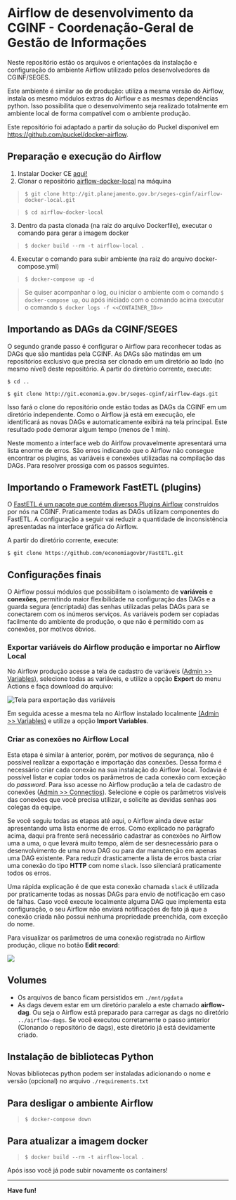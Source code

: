 # Airflow de desenvolvimento da CGINF - Coordenação-Geral de Gestão de Informações

Neste repositório estão os arquivos e orientações da instalação e configuração do ambiente Airflow utilizado pelos desenvolvedores da CGINF/SEGES.

Este ambiente é similar ao de produção: utiliza a mesma versão do Airflow, instala os mesmo módulos extras do Airflow e as mesmas dependências python. Isso possibilita que o desenvolvimento seja realizado totalmente em ambiente local de forma compatível com o ambiente produção.

Este repositório foi adaptado a partir da solução do Puckel disponível em https://github.com/puckel/docker-airflow.

## Preparação e execução do Airflow

1. Instalar Docker CE [aqui!](https://docs.docker.com/get-docker/)
2. Clonar o repositório [airflow-docker-local](https://git.economia.gov.br/seges-cginf/airflow-docker-local) na máquina
> ```$ git clone http://git.planejamento.gov.br/seges-cginf/airflow-docker-local.git```

> ```$ cd airflow-docker-local```
3. Dentro da pasta clonada (na raiz do arquivo Dockerfile), executar o comando para gerar a imagem docker
> ```$ docker build --rm -t airflow-local .```
4. Executar o comando para subir ambiente (na raiz do arquivo docker-compose.yml)
> ```$ docker-compose up -d```

> Se quiser acompanhar o log, ou iniciar o ambiente com o comando ```$ docker-compose up```, ou após iniciado com o comando acima executar o comando ```$ docker logs -f <<CONTAINER_ID>>```

## Importando as DAGs da CGINF/SEGES

O segundo grande passo é configurar o Airflow para reconhecer todas as DAGs que são mantidas pela CGINF. As DAGs são matindas em um repositórios exclusivo que precisa ser clonado em um diretório ao lado (no mesmo nível) deste repositório. A partir do diretório corrente, execute:

```$ cd ..```

```$ git clone http://git.economia.gov.br/seges-cginf/airflow-dags.git```

Isso fará o clone do repositório onde estão todas as DAGs da CGINF em um diretório independente. Como o Airflow já está em execução, ele identificará as novas DAGs e automaticamente exibirá na tela principal. Este resultado pode demorar algum tempo (menos de 1 min).

Neste momento a interface web do Airlfow provavelmente apresentará uma lista enorme de erros. São erros indicando que o Airflow não consegue encontrar os plugins, as variáveis e conexões utilizadas na compilação das DAGs. Para resolver prossiga com os passos seguintes.

## Importando o Framework FastETL (plugins)

O [FastETL é um pacote que contém diversos Plugins Airflow](https://github.com/economiagovbr/FastETL) construídos por nós na CGINF. Praticamente todas as DAGs utilizam componentes do FastETL. A configuração a seguir vai reduzir a quantidade de inconsistência apresentadas na interface gráfica do Airflow.

A partir do diretório corrente, execute:

```$ git clone https://github.com/economiagovbr/FastETL.git```

## Configurações finais

O Airflow possui módulos que possibilitam o isolamento de **variáveis** e **conexões**, permitindo maior flexibilidade na configuração das DAGs e a guarda segura (encriptada) das senhas utilizadas pelas DAGs para se conectarem com os inúmeros serviços. As variáveis podem ser copiadas facilmente do ambiente de produção, o que não é permitido com as conexões, por motivos óbvios.

### Exportar variáveis do Airflow produção e importar no Airflow Local

No Airflow produção acesse a tela de cadastro de variáveis ([Admin >> Variables](http://airflow.seges.mp.intra/variable/list/)), selecione todas as variáveis, e utilize a opção **Export** do menu Actions e faça download do arquivo:

![Tela para exportação das variáveis](/doc/img/exportacao-variaveis.png)

Em seguida acesse a mesma tela no Airflow instalado localmente [(Admin >> Variables)](http://localhost:8080/variable/list/) e utilize a opção **Import Variables**.

### Criar as conexões no Airflow Local

Esta etapa é similar à anterior, porém, por motivos de segurança, não é possível realizar a exportação e importação das conexões. Dessa forma é necessário criar cada conexão na sua instalação do Airflow local. Todavia é possível listar e copiar todos os parâmetros de cada conexão com exceção do *password*. Para isso acesse no Airflow produção a tela de cadastro de conexões ([Admin >> Connectios](http://airflow.seges.mp.intra/connection/list/)). Selecione e copie os parâmetros visíveis das conexões que você precisa utilizar, e solicite as devidas senhas aos colegas da equipe.

Se você seguiu todas as etapas até aqui, o Airflow ainda deve estar apresentando uma lista enorme de erros. Como explicado no parágrafo acima, daqui pra frente será necessário cadastrar as conexões no Airflow uma a uma, o que levará muito tempo, além de ser desnecessário para o desenvolvimento de uma nova DAG ou para dar manutenção em apenas uma DAG existente. Para reduzir drasticamente a lista de erros basta criar uma conexão do tipo **HTTP** com nome `slack`. Isso silenciará praticamente todos os erros.

Uma rápida explicação é de que esta conexão chamada `slack` é utilizada por praticamente todas as nossas DAGs para envio de notificação em caso de falhas. Caso você execute localmente alguma DAG que implementa esta configuração, o seu Airflow  não enviará notificações de fato já que a conexão criada não possui nenhuma propriedade preenchida, com exceção do nome.

Para visualizar os parâmetros de uma conexão registrada no Airflow produção, clique no botão **Edit record**:

![](/doc/img/tela-listagem-conexoes.png)

## Volumes

* Os arquivos de banco ficam persistidos em ```./mnt/pgdata```
* As dags devem estar em um diretório paralelo a este chamado **airflow-dag**. Ou seja o Airflow está preparado para carregar as dags no diretório ```../airflow-dags```. Se você executou corretamente o passo anterior (Clonando o repositório de dags), este diretório já está devidamente criado.

## Instalação de bibliotecas Python

Novas bibliotecas python podem ser instaladas adicionando o nome e versão (opcional) no arquivo ```./requirements.txt```

## Para desligar o ambiente Airflow

> ```$ docker-compose down```

## Para atualizar a imagem docker

> ```$ docker build --rm -t airflow-local .```

Após isso você já pode subir novamente os containers!

---
**Have fun!**

